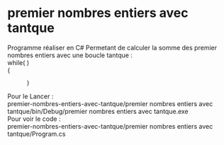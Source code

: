 # premier nombres entiers avec tantque

Programme réaliser en C# Permetant de calculer la somme des premier nombres entiers avec une boucle tantque :     
while( )      
          {     
     
          }          
Pour le Lancer :     
premier-nombres-entiers-avec-tantque/premier nombres entiers avec tantque/bin/Debug/premier nombres entiers avec tantque.exe     
Pour voir le code :     
premier-nombres-entiers-avec-tantque/premier nombres entiers avec tantque/Program.cs
